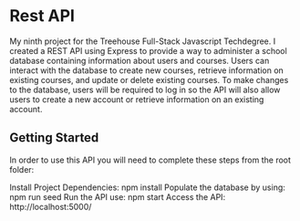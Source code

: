 # Rest API
My ninth project for the Treehouse Full-Stack Javascript Techdegree. I created a REST API using Express to provide a way to administer a school database containing information about users and courses. Users can interact with the database to create new courses, retrieve information on existing courses, and update or delete existing courses. To make changes to the database, users will be required to log in so the API will also allow users to create a new account or retrieve information on an existing account.

## Getting Started
In order to use this API you will need to complete these steps from the root folder:

Install Project Dependencies: npm install
Populate the database by using: npm run seed
Run the API use: npm start
Access the API: http://localhost:5000/
